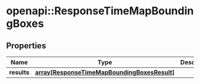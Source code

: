 # openapi::ResponseTimeMapBoundingBoxes

## Properties
Name | Type | Description | Notes
------------ | ------------- | ------------- | -------------
**results** | [**array[ResponseTimeMapBoundingBoxesResult]**](ResponseTimeMapBoundingBoxesResult.md) |  | 


